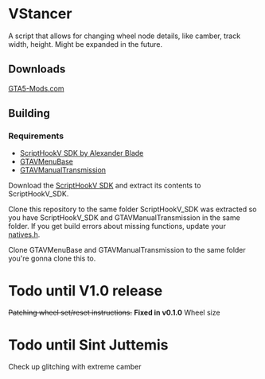 # VStancer

A script that allows for changing wheel node details, like camber, track width, height. Might be expanded in the future.

## Downloads

[GTA5-Mods.com](https://www.gta5-mods.com/scripts/vstancer)

## Building

### Requirements
* [ScriptHookV SDK by Alexander Blade](http://www.dev-c.com/gtav/scripthookv/)
* [GTAVMenuBase](https://github.com/E66666666/GTAVMenuBase)
* [GTAVManualTransmission](https://github.com/E66666666/GTAVManualTransmission)

Download the [ScriptHookV SDK](http://www.dev-c.com/gtav/scripthookv/) and extract its contents to ScriptHookV_SDK.

Clone this repository to the same folder ScriptHookV_SDK was extracted so you have ScriptHookV_SDK and GTAVManualTransmission in the same folder. If you get build errors about missing functions, update your [natives.h](http://www.dev-c.com/nativedb/natives.h).

Clone GTAVMenuBase and GTAVManualTransmission to the same folder you're gonna clone this to.

# Todo until V1.0 release

~~Patching wheel set/reset instructions.~~ __Fixed in v0.1.0__
Wheel size

# Todo until Sint Juttemis
Check up glitching with extreme camber
